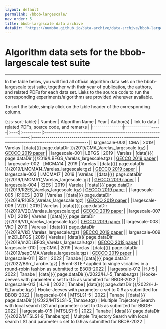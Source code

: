 ```yaml
---
layout: default
permalink: /bbob-largescale/
nav_order: 5
title: bbob-largescale data archive
dataDir: "https://numbbo.github.io/data-archive/data-archive/bbob-largescale/"
---
```


# Algorithm data sets for the bbob-largescale test suite  #
---

<!-- Make tables sortable -->
<script type="text/javascript" src="{{site.baseurl}}/sort-table.js"></script>

In the table below, you will find all official algorithm data sets on the bbob-largescale test suite, 
together with their year of publication, the authors, and related PDFs for each data set. Links to the 
source code to run the corresponding experiments/algorithms are provided whenever available.

To sort the table, simply click on the table header of the corresponding column.


{:.js-sort-table}
|     Number     |   Algorithm Name  | Year | Author(s) |                        link to data                                    | related PDFs, source code, and remarks                                                                   |
|:--------------:|:------------------|:----:|:----------|:----------------------------------------------------------------------:|----------------------------------------------------------------------------------------------------------|
| largescale-000 | CMA               | 2019 | Varelas   | [data]({{ page.dataDir }}/2019/CMA_Varelas_largescale.tgz)             | [GECCO 2019 paper](https://hal.inria.fr/hal-02160106/file/wksp213s2-file1.pdf)                           |
| largescale-001 | LBFGS             | 2019 | Varelas   | [data]({{ page.dataDir }}/2019/LBFGS_Varelas_largescale.tgz)           | [GECCO 2019 paper](https://hal.inria.fr/hal-02160106/file/wksp213s2-file1.pdf)                           |
| largescale-002 | LMCMA14           | 2019 | Varelas   | [data]({{ page.dataDir }}/2019/LMCMA14_Varelas_largescale.tgz)         | [GECCO 2019 paper](https://hal.inria.fr/hal-02160106/file/wksp213s2-file1.pdf)                           |
| largescale-003 | LMCMA17           | 2019 | Varelas   | [data]({{ page.dataDir }}/2019/LMCMA17_Varelas_largescale.tgz)         | [GECCO 2019 paper](https://hal.inria.fr/hal-02160106/file/wksp213s2-file1.pdf)                           |
| largescale-004 | R2ES              | 2019 | Varelas   | [data]({{ page.dataDir }}/2019/R2ES_Varelas_largescale.tgz)            | [GECCO 2019 paper](https://hal.inria.fr/hal-02160106/file/wksp213s2-file1.pdf)                           |
| largescale-005 | R10ES             | 2019 | Varelas   | [data]({{ page.dataDir }}/2019/R10ES_Varelas_largescale.tgz)           | [GECCO 2019 paper](https://hal.inria.fr/hal-02160106/file/wksp213s2-file1.pdf)                           |
| largescale-006 | V2D               | 2019 | Varelas   | [data]({{ page.dataDir }}/2019/V2D_Varelas_largescale.tgz)             | [GECCO 2019 paper](https://hal.inria.fr/hal-02160106/file/wksp213s2-file1.pdf)                           |
| largescale-007 | VD                | 2019 | Varelas   | [data]({{ page.dataDir }}/2019/VD_Varelas_largescale.tgz)              | [GECCO 2019 paper](https://hal.inria.fr/hal-02160106/file/wksp213s2-file1.pdf)                           |
| largescale-008 | VkD               | 2019 | Varelas   | [data]({{ page.dataDir }}/2019/VkD_Varelas_largescale.tgz)             | [GECCO 2019 paper](https://hal.inria.fr/hal-02160106/file/wksp213s2-file1.pdf)                           |
| largescale-009 | m2DLBFGS          | 2019 | Varelas   | [data]({{ page.dataDir }}/2019/m2DLBFGS_Varelas_largescale.tgz)        | [GECCO 2019 paper](https://hal.inria.fr/hal-02160106/file/wksp213s2-file1.pdf)                           |
| largescale-010 | sepCMA            | 2019 | Varelas   | [data]({{ page.dataDir }}/2019/sepCMA_Varelas_largescale.tgz)          | [GECCO 2019 paper](https://hal.inria.fr/hal-02160106/file/wksp213s2-file1.pdf)                           |
| largescale-011 | BSrr              | 2022 | Tanabe    | [data]({{ page.dataDir }}/2022/BSrr_Tanabe.tgz)                        | Brent-STEP applied to single variables in a round-robin fashion as submitted to BBOB-2022                |
| largescale-012 | HJ-5              | 2022 | Tanabe    | [data]({{ page.dataDir }}/2022/HJ-5_Tanabe.tgz)                        | Hooke-Jeeves with parameter c set to 0.5 as submitted for BBOB-2022                                      |
| largescale-013 | HJ-9              | 2022 | Tanabe    | [data]({{ page.dataDir }}/2022/HJ-9_Tanabe.tgz)                        | Hooke-Jeeves with parameter c set to 0.9 as submitted for BBOB-2022                                      |
| largescale-014 | MTSLS1-5          | 2022 | Tanabe    | [data]({{ page.dataDir }}/2022/MTSLS1-5_Tanabe.tgz)                    | Multiple Trajectory Search with local search LS1 and parameter c set to 0.5 as submitted for BBOB-2022   |
| largescale-015 | MTSLS1-9          | 2022 | Tanabe    | [data]({{ page.dataDir }}/2022/MTSLS1-9_Tanabe.tgz)                    | Multiple Trajectory Search with local search LS1 and parameter c set to 0.9 as submitted for BBOB-2022   |




<link rel="stylesheet" href="{{ '/assets/css/custom.css' | relative_url }}"/>
